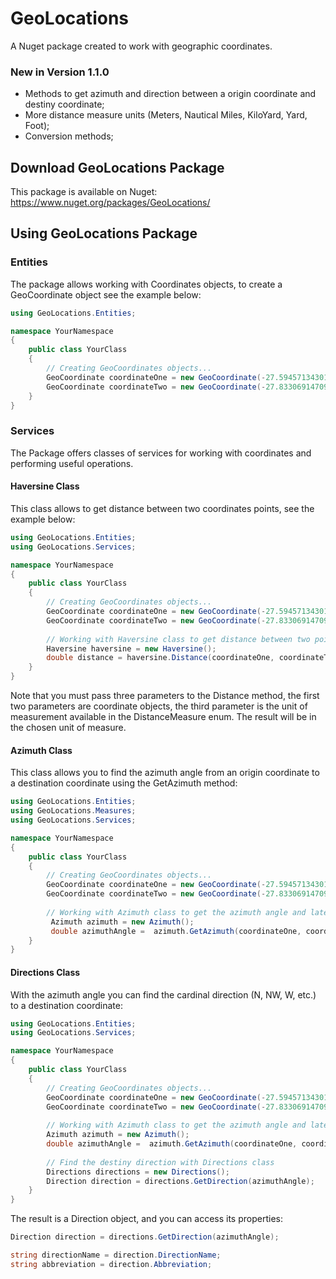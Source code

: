# GeoLocations
A Nuget package created to work with geographic coordinates.

### New in Version 1.1.0

* Methods to get azimuth and direction between a origin coordinate and destiny coordinate;
* More distance measure units (Meters, Nautical Miles, KiloYard, Yard, Foot);
* Conversion methods;

## Download GeoLocations Package

This package is available on Nuget:
https://www.nuget.org/packages/GeoLocations/

## Using GeoLocations Package

### Entities
The package allows working with Coordinates objects, to create a GeoCoordinate object see the example below:

```c#
using GeoLocations.Entities;

namespace YourNamespace
{
    public class YourClass
    {
        // Creating GeoCoordinates objects...
        GeoCoordinate coordinateOne = new GeoCoordinate(-27.59457134301226, -48.56909738264723);
        GeoCoordinate coordinateTwo = new GeoCoordinate(-27.833069147090193, -48.5626465445453);
    }
}

```
### Services
The Package offers classes of services for working with coordinates and performing useful operations.
#### Haversine Class
This class allows to get distance between two coordinates points, see the example below:

```c#
using GeoLocations.Entities;
using GeoLocations.Services;

namespace YourNamespace
{
    public class YourClass
    {
        // Creating GeoCoordinates objects...
        GeoCoordinate coordinateOne = new GeoCoordinate(-27.59457134301226, -48.56909738264723);
        GeoCoordinate coordinateTwo = new GeoCoordinate(-27.833069147090193, -48.5626465445453);
        
        // Working with Haversine class to get distance between two points
        Haversine haversine = new Haversine();
        double distance = haversine.Distance(coordinateOne, coordinateTwo, DistanceMeasure.Kilometers);
    }
}
```

Note that you must pass three parameters to the Distance method, the first two parameters are coordinate objects, the third parameter is the unit of measurement available in the DistanceMeasure enum.
The result will be in the chosen unit of measure.

#### Azimuth Class
This class allows you to find the azimuth angle from an origin coordinate to a destination coordinate using the GetAzimuth method:
```c#
using GeoLocations.Entities;
using GeoLocations.Measures;
using GeoLocations.Services;

namespace YourNamespace
{
    public class YourClass
    {
        // Creating GeoCoordinates objects...
        GeoCoordinate coordinateOne = new GeoCoordinate(-27.59457134301226, -48.56909738264723);
        GeoCoordinate coordinateTwo = new GeoCoordinate(-27.833069147090193, -48.5626465445453);
        
        // Working with Azimuth class to get the azimuth angle and later the direction of the destiny
         Azimuth azimuth = new Azimuth();
         double azimuthAngle =  azimuth.GetAzimuth(coordinateOne, coordinateTwo);
    }
}
```
#### Directions Class
With the azimuth angle you can find the cardinal direction (N, NW, W, etc.) to a destination coordinate:
```c#
using GeoLocations.Entities;
using GeoLocations.Services;

namespace YourNamespace
{
    public class YourClass
    {
        // Creating GeoCoordinates objects...
        GeoCoordinate coordinateOne = new GeoCoordinate(-27.59457134301226, -48.56909738264723);
        GeoCoordinate coordinateTwo = new GeoCoordinate(-27.833069147090193, -48.5626465445453);
        
        // Working with Azimuth class to get the azimuth angle and later the direction of the destiny
        Azimuth azimuth = new Azimuth();
        double azimuthAngle =  azimuth.GetAzimuth(coordinateOne, coordinateTwo);
         
        // Find the destiny direction with Directions class
        Directions directions = new Directions();
        Direction direction = directions.GetDirection(azimuthAngle);
    }
}
```
The result is a Direction object, and you can access its properties:
```c#
Direction direction = directions.GetDirection(azimuthAngle);

string directionName = direction.DirectionName;
string abbreviation = direction.Abbreviation;
```





